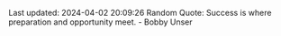 Last updated: 2024-04-02 20:09:26
Random Quote: Success is where preparation and opportunity meet. - Bobby Unser
